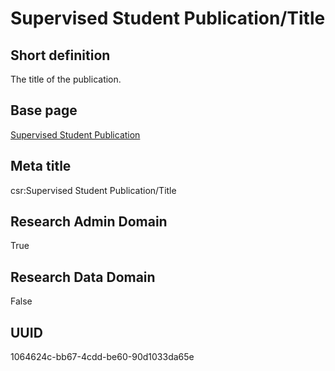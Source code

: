 # Supervised Student Publication/Title
## Short definition
The title of the publication.
## Base page
[Supervised Student Publication](https://github.com/EuroCRIS/CASRAI-Dictionairies/blob/main/Objects/Supervised%20Student%20Publication.md)
## Meta title
csr:Supervised Student Publication/Title
## Research Admin Domain
True
## Research Data Domain
False
## UUID
1064624c-bb67-4cdd-be60-90d1033da65e
